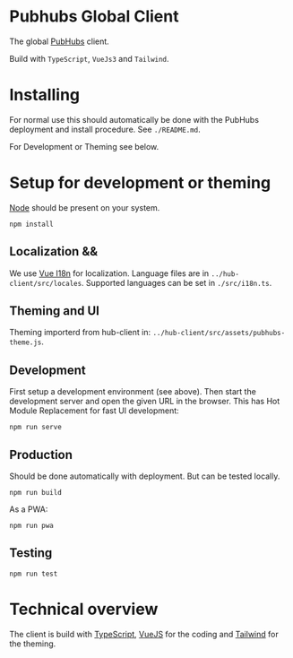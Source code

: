 # Pubhubs Global Client

The global [PubHubs](https://pubhubs.net/) client.

Build with `TypeScript`, `VueJs3` and `Tailwind`.

# Installing

For normal use this should automatically be done with the PubHubs deployment and install procedure. See `./README.md`.

For Development or Theming see below.


# Setup for development or theming

[Node](https://nodejs.org) should be present on your system.

```
npm install
```

## Localization &&

We use [Vue I18n](https://vue-i18n.intlify.dev/) for localization. Language files are in `../hub-client/src/locales`. Supported languages can be set in `./src/i18n.ts`.

## Theming and UI

Theming importerd from hub-client in: `../hub-client/src/assets/pubhubs-theme.js`.

## Development

First setup a development environment (see above). Then start the development server and open the given URL in the browser. This has Hot Module Replacement for fast UI development:

```
npm run serve
```

## Production

Should be done automatically with deployment. But can be tested locally.

```
npm run build
```

As a PWA:

```
npm run pwa
```


## Testing

```
npm run test
```

# Technical overview

The client is build with [TypeScript](https://www.typescriptlang.org/), [VueJS](https://vuejs.org/) for the coding and [Tailwind](https://tailwindcss.com/) for the theming.
